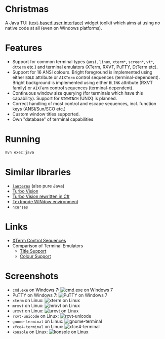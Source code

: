 Christmas
=========
A Java TUI ([text-based user interface](https://en.wikipedia.org/wiki/Text-based_user_interface)) widget toolkit which aims at using no native code at all (even on Windows platforms).

# Features

 * Support for common terminal types (`ansi`, `linux`, `xterm*`, `screen*`, `vt*`, `dtterm` etc.) and terminal emulators (XTerm, RXVT, PuTTY, DtTerm etc).
 * Support for 16 ANSI colours. Bright foreground is implemented using either `BOLD` attribute or `AIXTerm` control sequences (terminal-dependent). Bright background is implemented using either `BLINK` attribute (RXVT family) or `AIXTerm` control sequences (terminal-dependent).
 * Continuous window size querying (for terminals which have this capability). Support for `SIGWINCH` (UNIX) is planned.
 * Correct handling of most control and escape sequences, incl. function keys (ANSI/Sun/SCO etc.)
 * Custom window titles supported. 
 * Own "database" of terminal capabilities

# Running

```bash
mvn exec:java
```

# Similar libraries

 * [`lanterna`](https://code.google.com/p/lanterna/) (also pure Java)
 * [Turbo Vision](http://tvision.sourceforge.net/)
 * [Turbo Vision rewritten in C#](http://www.codeproject.com/Articles/750873/Turbo-Vision-resurrected-for-Csharp-and-with-XAML)
 * [Textmode WINdow environment](http://sourceforge.net/projects/twin/)
 * [`ncurses`](https://www.gnu.org/software/ncurses/)
 
# Links

 * [XTerm Control Sequences](http://invisible-island.net/xterm/ctlseqs/ctlseqs.html)
 * Comparison of Terminal Emulators
     * [Title Support](http://unix-junkie.github.io/christmas/Comparison%20of%20Terminal%20Emulators%20-%20Title%20Support.html)
     * [Colour Support](http://unix-junkie.github.io/christmas/Comparison%20of%20Terminal%20Emulators%20-%20Colour%20Support.html)

# Screenshots

 * `cmd.exe` on Windows 7: ![cmd.exe on Windows 7](http://unix-junkie.github.io/christmas/cmd.png "cmd.exe on Windows 7")
 * PuTTY on Windows 7: ![PuTTY on Windows 7](http://unix-junkie.github.io/christmas/putty.png "PuTTY on Windows 7")
 * `xterm` on Linux: ![xterm on Linux](http://unix-junkie.github.io/christmas/xterm.png "xterm on Linux")
 * `mrxvt` on Linux: ![mrxvt on Linux](http://unix-junkie.github.io/christmas/mrxvt.png "mrxvt on Linux")
 * `urxvt` on Linux: ![urxvt on Linux](http://unix-junkie.github.io/christmas/urxvt.png "urxvt on Linux")
 * `rxvt-unicode` on Linux: ![rxvt-unicode](http://unix-junkie.github.io/christmas/rxvt-unicode.png "rxvt-unicode")
 * `gnome-terminal` on Linux: ![gnome-terminal](http://unix-junkie.github.io/christmas/gnome-terminal.png "gnome-terminal")
 * `xfce4-terminal` on Linux: ![xfce4-terminal](http://unix-junkie.github.io/christmas/xfce4-terminal.png "xfce4-terminal")
 * `konsole` on Linux: ![konsole on Linux](http://unix-junkie.github.io/christmas/konsole.png "konsole on Linux")
